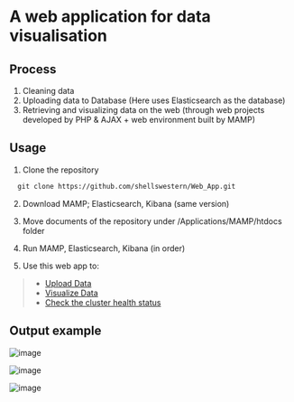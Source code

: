 # A web application for data visualisation

## Process
1. Cleaning data
2. Uploading data to Database (Here uses Elasticsearch as the database)
3. Retrieving and visualizing data on the web (through web projects developed by PHP & AJAX + web environment built by MAMP)

## Usage
1. Clone the repository
```markdown
  git clone https://github.com/shellswestern/Web_App.git
```
2. Download MAMP; Elasticsearch, Kibana (same version)

3. Move documents of the repository under /Applications/MAMP/htdocs folder

4. Run MAMP, Elasticsearch, Kibana (in order)

5. Use this web app to:
>- [Upload Data](http://localhost:8888/WebinterfaceDataMgt.php)
>- [Visualize Data](http://localhost:8888/WebinterfaceVisFilter.php)
>- [Check the cluster health status](http://localhost:9200/_cat/indices?v)

## Output example

![image](https://github.com/shellswestern/Web_App/blob/master/output/vis1.png)

![image](https://github.com/shellswestern/Web_App/blob/master/output/vis2.png)

![image](https://github.com/shellswestern/Web_App/blob/master/output/vis3.png)


